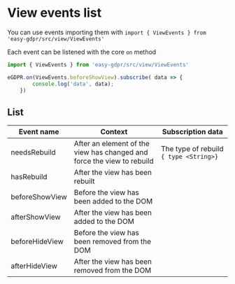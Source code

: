 # View events list

You can use events importing them with `import { ViewEvents } from 'easy-gdpr/src/view/ViewEvents'
`

Each event can be listened with the core `on` method
```javascript
import { ViewEvents } from 'easy-gdpr/src/view/ViewEvents'

eGDPR.on(ViewEvents.beforeShowView).subscribe( data => {
        console.log('data', data);
    })
```

## List

| Event name | Context | Subscription data |
|---|---|---|
|   needsRebuild    |   After an element of the view has changed and force the view to rebuild |   The type of rebuild ```{ type <String>}```
|   hasRebuild  |  After the view has been rebuilt  |  |
|   beforeShowView    |   Before the view has been added to the DOM  |   |
|   afterShowView    |   After the view has been added to the DOM    |   |
|   beforeHideView    |   Before the view has been removed from the DOM  |   |
|   afterHideView    |   After the view has been removed from the DOM    |   |